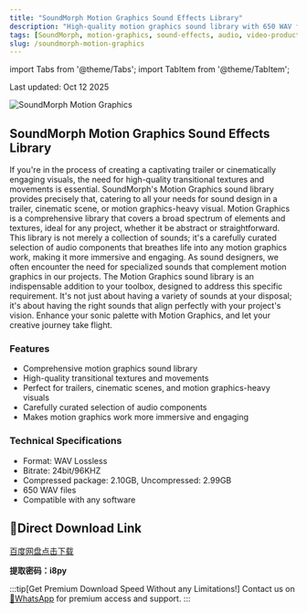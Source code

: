 ```yaml
---
title: "SoundMorph Motion Graphics Sound Effects Library"
description: "High-quality motion graphics sound library with 650 WAV files for trailers, cinematic scenes, and motion graphics-heavy visuals."
tags: [SoundMorph, motion-graphics, sound-effects, audio, video-production]
slug: /soundmorph-motion-graphics
---
```


import Tabs from '@theme/Tabs';
import TabItem from '@theme/TabItem';

Last updated: Oct 12 2025

![SoundMorph Motion Graphics](https://www.gfxcamp.com/wp-content/uploads/2025/10/SoundMorph-Motion-Graphics.jpg)

## SoundMorph Motion Graphics Sound Effects Library

If you're in the process of creating a captivating trailer or cinematically engaging visuals, the need for high-quality transitional textures and movements is essential. SoundMorph's Motion Graphics sound library provides precisely that, catering to all your needs for sound design in a trailer, cinematic scene, or motion graphics-heavy visual. Motion Graphics is a comprehensive library that covers a broad spectrum of elements and textures, ideal for any project, whether it be abstract or straightforward. This library is not merely a collection of sounds; it's a carefully curated selection of audio components that breathes life into any motion graphics work, making it more immersive and engaging. As sound designers, we often encounter the need for specialized sounds that complement motion graphics in our projects. The Motion Graphics sound library is an indispensable addition to your toolbox, designed to address this specific requirement. It's not just about having a variety of sounds at your disposal; it's about having the right sounds that align perfectly with your project's vision. Enhance your sonic palette with Motion Graphics, and let your creative journey take flight.

### Features

- Comprehensive motion graphics sound library
- High-quality transitional textures and movements
- Perfect for trailers, cinematic scenes, and motion graphics-heavy visuals
- Carefully curated selection of audio components
- Makes motion graphics work more immersive and engaging

### Technical Specifications

- Format: WAV Lossless
- Bitrate: 24bit/96KHZ
- Compressed package: 2.10GB, Uncompressed: 2.99GB
- 650 WAV files
- Compatible with any software

## 🚀Direct Download Link

[百度网盘点击下载](https://pan.baidu.com/s/1-TY9GVqoxWPq-d9mmQN4AQ?pwd=i8py)

**提取密码：i8py**

:::tip[Get Premium Download Speed Without any Limitations!]
Contact us on [💬WhatsApp](https://wa.me/+8613237610083) for premium  access and support.
:::
